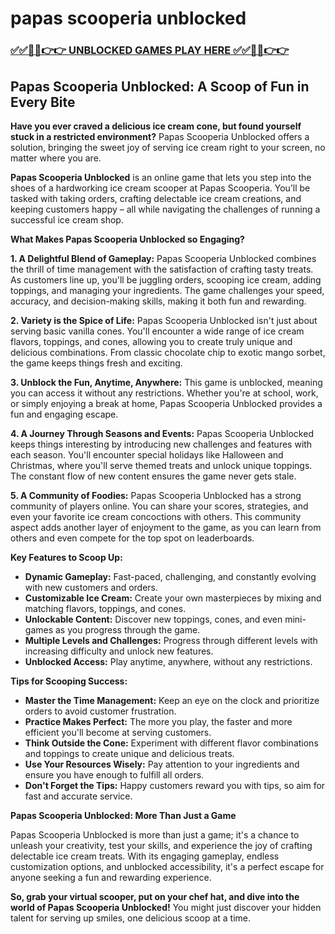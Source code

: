 # papas scooperia unblocked

### [✅✅🔴🔴👉👉 UNBLOCKED GAMES PLAY HERE ✅✅🔴🔴👉👉](https://topstoryindia.com)

## Papas Scooperia Unblocked: A Scoop of Fun in Every Bite 

**Have you ever craved a delicious ice cream cone, but found yourself stuck in a restricted environment?**  Papas Scooperia Unblocked offers a solution, bringing the sweet joy of serving ice cream right to your screen, no matter where you are. 

**Papas Scooperia Unblocked** is an online game that lets you step into the shoes of a hardworking ice cream scooper at Papas Scooperia. You’ll be tasked with taking orders, crafting delectable ice cream creations, and keeping customers happy – all while navigating the challenges of running a successful ice cream shop. 

**What Makes Papas Scooperia Unblocked so Engaging?**

**1. A Delightful Blend of Gameplay:** Papas Scooperia Unblocked combines the thrill of time management with the satisfaction of crafting tasty treats. As customers line up, you'll be juggling orders, scooping ice cream, adding toppings, and managing your ingredients. The game challenges your speed, accuracy, and decision-making skills, making it both fun and rewarding. 

**2. Variety is the Spice of Life:**  Papas Scooperia Unblocked isn't just about serving basic vanilla cones. You'll encounter a wide range of ice cream flavors, toppings, and cones, allowing you to create truly unique and delicious combinations.  From classic chocolate chip to exotic mango sorbet, the game keeps things fresh and exciting. 

**3. Unblock the Fun, Anytime, Anywhere:**  This game is unblocked, meaning you can access it without any restrictions. Whether you're at school, work, or simply enjoying a break at home, Papas Scooperia Unblocked provides a fun and engaging escape. 

**4. A Journey Through Seasons and Events:** Papas Scooperia Unblocked keeps things interesting by introducing new challenges and features with each season. You'll encounter special holidays like Halloween and Christmas, where you'll serve themed treats and unlock unique toppings. The constant flow of new content ensures the game never gets stale.

**5. A Community of Foodies:**  Papas Scooperia Unblocked has a strong community of players online. You can share your scores, strategies, and even your favorite ice cream concoctions with others.  This community aspect adds another layer of enjoyment to the game, as you can learn from others and even compete for the top spot on leaderboards.

**Key Features to Scoop Up:**

* **Dynamic Gameplay:** Fast-paced, challenging, and constantly evolving with new customers and orders.
* **Customizable Ice Cream:** Create your own masterpieces by mixing and matching flavors, toppings, and cones.
* **Unlockable Content:**  Discover new toppings, cones, and even mini-games as you progress through the game.
* **Multiple Levels and Challenges:**  Progress through different levels with increasing difficulty and unlock new features. 
* **Unblocked Access:**  Play anytime, anywhere, without any restrictions. 

**Tips for Scooping Success:**

* **Master the Time Management:**  Keep an eye on the clock and prioritize orders to avoid customer frustration.
* **Practice Makes Perfect:**  The more you play, the faster and more efficient you'll become at serving customers. 
* **Think Outside the Cone:**  Experiment with different flavor combinations and toppings to create unique and delicious treats.
* **Use Your Resources Wisely:**  Pay attention to your ingredients and ensure you have enough to fulfill all orders.
* **Don't Forget the Tips:**  Happy customers reward you with tips, so aim for fast and accurate service.

**Papas Scooperia Unblocked: More Than Just a Game**

Papas Scooperia Unblocked is more than just a game; it's a chance to unleash your creativity, test your skills, and experience the joy of crafting delectable ice cream treats.  With its engaging gameplay, endless customization options, and unblocked accessibility, it's a perfect escape for anyone seeking a fun and rewarding experience. 

**So, grab your virtual scooper, put on your chef hat, and dive into the world of Papas Scooperia Unblocked!** You might just discover your hidden talent for serving up smiles, one delicious scoop at a time. 
